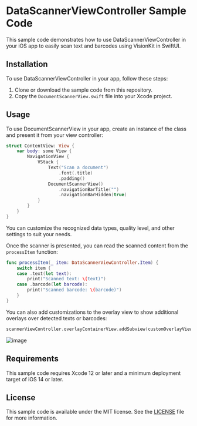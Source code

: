 # DataScannerViewController Sample Code

This sample code demonstrates how to use DataScannerViewController in your iOS app to easily scan text and barcodes using VisionKit in SwiftUI.

## Installation

To use DataScannerViewController in your app, follow these steps:

1. Clone or download the sample code from this repository.
2. Copy the `DocumentScannerView.swift` file into your Xcode project.

## Usage

To use DocumentScannerView in your app, create an instance of the class and present it from your view controller:

```swift
struct ContentView: View {
    var body: some View {
        NavigationView {
            VStack {
                Text("Scan a document")
                    .font(.title)
                    .padding()
                DocumentScannerView()
                    .navigationBarTitle("")
                    .navigationBarHidden(true)
            }
        }
    }
}
```

You can customize the recognized data types, quality level, and other settings to suit your needs.

Once the scanner is presented, you can read the scanned content from the `processItem` function:

```swift
func processItem(_ item: DataScannerViewController.Item) {
    switch item {
    case .text(let text):
        print("Scanned text: \(text)")
    case .barcode(let barcode):
        print("Scanned barcode: \(barcode)")
    }
}
```

You can also add customizations to the overlay view to show additional overlays over detected texts or barcodes:

```swift
scannerViewController.overlayContainerView.addSubview(customOverlayView)
```

![image](https://user-images.githubusercontent.com/2862173/236513481-fdbf5196-04a1-481f-a918-7bbe5a00ebc8.png)


## Requirements

This sample code requires Xcode 12 or later and a minimum deployment target of iOS 14 or later.

## License

This sample code is available under the MIT license. See the [LICENSE](LICENSE) file for more information.
